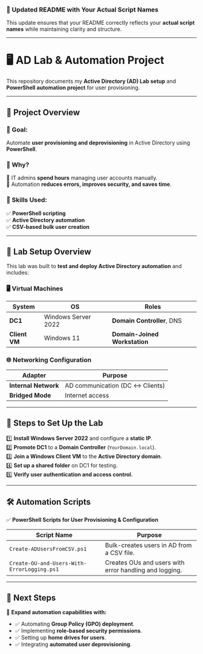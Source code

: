 ### **🔹 Updated README with Your Actual Script Names**  
This update ensures that your README correctly reflects your **actual script names** while maintaining clarity and structure.

---

# **🖥️ AD Lab & Automation Project**
This repository documents my **Active Directory (AD) Lab setup** and **PowerShell automation project** for user provisioning.

---

## **📌 Project Overview**
### **🔹 Goal:**  
Automate **user provisioning and deprovisioning** in Active Directory using **PowerShell**.

### **🔹 Why?**
🔹 IT admins **spend hours** managing user accounts manually.  
🔹 Automation **reduces errors, improves security, and saves time**.  

### **🔹 Skills Used:**
✅ **PowerShell scripting**  
✅ **Active Directory automation**  
✅ **CSV-based bulk user creation**  

---

## **🚀 Lab Setup Overview**
This lab was built to **test and deploy Active Directory automation** and includes:

### **🖥️ Virtual Machines**
| **System**  | **OS** | **Roles** |
|------------|-------|-----------|
| **DC1** | Windows Server 2022 | **Domain Controller**, DNS |
| **Client VM** | Windows 11 | **Domain-Joined Workstation** |

### **🌐 Networking Configuration**
| **Adapter** | **Purpose** |
|------------|------------|
| **Internal Network** | AD communication (DC ↔ Clients) |
| **Bridged Mode** | Internet access |

---

## **🔹 Steps to Set Up the Lab**
1️⃣ **Install Windows Server 2022** and configure a **static IP**.  
2️⃣ **Promote DC1** to a **Domain Controller** (`YourDomain.local`).  
3️⃣ **Join a Windows Client VM** to the **Active Directory domain**.  
4️⃣ **Set up a shared folder** on DC1 for testing.  
5️⃣ **Verify user authentication and access control.**  

---

## **🛠️ Automation Scripts**
✅ **PowerShell Scripts for User Provisioning & Configuration**

| **Script Name**                          | **Purpose** |
|-------------------------------------------|-----------------------------------------------------------|
| `Create-ADUsersFromCSV.ps1`               | Bulk-creates users in AD from a CSV file. |
| `Create-OU-and-Users-With-ErrorLogging.ps1` | Creates OUs and users with error handling and logging. |


---

## **📌 Next Steps**
🚀 **Expand automation capabilities with:**
- ✅ Automating **Group Policy (GPO) deployment**.
- ✅ Implementing **role-based security permissions**.
- ✅ Setting up **home drives for users**.
- ✅ Integrating **automated user deprovisioning**.
